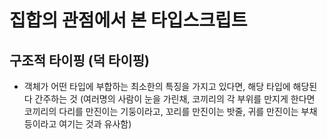 # 집합의 관점에서 본 타입스크립트

## 구조적 타이핑 (덕 타이핑)

- 객체가 어떤 타입에 부합하는 최소한의 특징을 가지고 있다면, 해당 타입에 해당된다 간주하는 것 (여러명의 사람이 눈을 가린채, 코끼리의 각 부위를 만지게 한다면 코끼리의 다리를 만진이는 기둥이라고, 꼬리를 만진이는 밧줄, 귀를 만진이는 부채 등이라고 여기는 것과 유사함)
